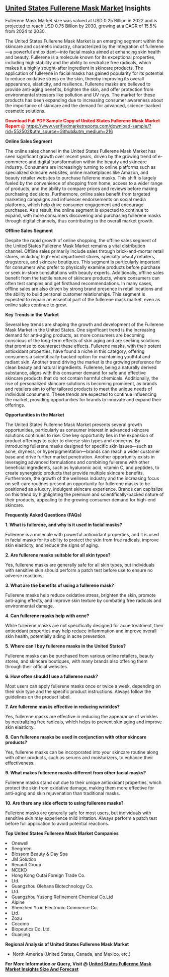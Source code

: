 <h2><a href="https://www.verifiedmarketreports.com/download-sample/?rid=552502&amp;utm_source=Github&amp;utm_medium=216" target="_blank">United States Fullerene Mask Market</a> Insights</h2><p>Fullerene Mask Market size was valued at USD 0.25 Billion in 2022 and is projected to reach USD 0.75 Billion by 2030, growing at a CAGR of 15.5% from 2024 to 2030.</p><p><p>The United States Fullerene Mask Market is an emerging segment within the skincare and cosmetic industry, characterized by the integration of fullerene—a powerful antioxidant—into facial masks aimed at enhancing skin health and beauty. Fullerene is a molecule known for its exceptional properties, including high stability and the ability to neutralize free radicals, which makes it a highly sought-after ingredient in skincare products. The application of fullerene in facial masks has gained popularity for its potential to reduce oxidative stress on the skin, thereby improving its overall appearance, elasticity, and resilience. Fullerene masks are believed to provide anti-aging benefits, brighten the skin, and offer protection from environmental stressors like pollution and UV rays. The market for these products has been expanding due to increasing consumer awareness about the importance of skincare and the demand for advanced, science-backed cosmetic solutions. <p><span class=""><span style="color: #ff0000;"><strong>Download Full PDF Sample Copy of United States Fullerene Mask Market Report</strong> @ </span><a href="https://www.verifiedmarketreports.com/download-sample/?rid=552502&amp;utm_source=Github&amp;utm_medium=216" target="_blank">https://www.verifiedmarketreports.com/download-sample/?rid=552502&amp;utm_source=Github&amp;utm_medium=216</a></span></p></p><p><strong>Online Sales Segment</strong></p><p>The online sales channel in the United States Fullerene Mask Market has seen significant growth over recent years, driven by the growing trend of e-commerce and digital transformation within the beauty and skincare industry. Consumers are increasingly turning to online platforms such as specialized skincare websites, online marketplaces like Amazon, and beauty retailer websites to purchase fullerene masks. This shift is largely fueled by the convenience of shopping from home, access to a wider range of products, and the ability to compare prices and reviews before making purchasing decisions. Furthermore, online sales benefit from targeted marketing campaigns and influencer endorsements on social media platforms, which help drive consumer engagement and encourage purchases. As a result, the online segment is expected to continue to expand, with more consumers discovering and purchasing fullerene masks through digital channels, thus contributing to the overall market growth.<p><strong>Offline Sales Segment</strong></p><p>Despite the rapid growth of online shopping, the offline sales segment of the United States Fullerene Mask Market remains a vital distribution channel. Offline sales primarily include sales through brick-and-mortar retail stores, including high-end department stores, specialty beauty retailers, drugstores, and skincare boutiques. This segment is particularly important for consumers who prefer to physically examine products before purchase or seek in-store consultations with beauty experts. Additionally, offline sales benefit from the tactile nature of skincare products, where consumers can often test samples and get firsthand recommendations. In many cases, offline sales are also driven by strong brand presence in retail locations and the ability to build personal customer relationships. This segment is expected to remain an essential part of the fullerene mask market, even as online sales continue to grow.<p><strong>Key Trends in the Market</strong></p><p>Several key trends are shaping the growth and development of the Fullerene Mask Market in the United States. One significant trend is the increasing demand for anti-aging products, as more consumers are becoming conscious of the long-term effects of skin aging and are seeking solutions that promise to counteract these effects. Fullerene masks, with their potent antioxidant properties, have found a niche in this category, offering consumers a scientifically-backed option for maintaining youthful and radiant skin. Another trend driving the market is the growing preference for clean beauty and natural ingredients. Fullerene, being a naturally derived substance, aligns with this consumer demand for safe and effective skincare products that do not contain harmful chemicals. Additionally, the rise of personalized skincare solutions is becoming prominent, as brands and retailers aim to offer tailored products to meet the unique needs of individual consumers. These trends are expected to continue influencing the market, providing opportunities for brands to innovate and expand their offerings.<p><strong>Opportunities in the Market</strong></p><p>The United States Fullerene Mask Market presents several growth opportunities, particularly as consumer interest in advanced skincare solutions continues to rise. One key opportunity lies in the expansion of product offerings to cater to diverse skin types and concerns. By introducing fullerene masks designed for specific skin issues—such as acne, dryness, or hyperpigmentation—brands can reach a wider customer base and drive further market penetration. Another opportunity exists in leveraging advanced formulations and combining fullerene with other beneficial ingredients, such as hyaluronic acid, vitamin C, and peptides, to create synergistic products that provide multiple skincare benefits. Furthermore, the growth of the wellness industry and the increasing focus on self-care routines present an opportunity for fullerene masks to be positioned as a luxury, indulgent skincare experience. Brands can capitalize on this trend by highlighting the premium and scientifically-backed nature of their products, appealing to the growing consumer demand for high-end skincare.<p><strong>Frequently Asked Questions (FAQs)</strong></p><p><strong>1. What is fullerene, and why is it used in facial masks?</strong></p><p>Fullerene is a molecule with powerful antioxidant properties, and it is used in facial masks for its ability to protect the skin from free radicals, improve skin elasticity, and reduce the signs of aging.</p><p><strong>2. Are fullerene masks suitable for all skin types?</strong></p><p>Yes, fullerene masks are generally safe for all skin types, but individuals with sensitive skin should perform a patch test before use to ensure no adverse reactions.</p><p><strong>3. What are the benefits of using a fullerene mask?</strong></p><p>Fullerene masks help reduce oxidative stress, brighten the skin, promote anti-aging effects, and improve skin texture by combating free radicals and environmental damage.</p><p><strong>4. Can fullerene masks help with acne?</strong></p><p>While fullerene masks are not specifically designed for acne treatment, their antioxidant properties may help reduce inflammation and improve overall skin health, potentially aiding in acne prevention.</p><p><strong>5. Where can I buy fullerene masks in the United States?</strong></p><p>Fullerene masks can be purchased from various online retailers, beauty stores, and skincare boutiques, with many brands also offering them through their official websites.</p><p><strong>6. How often should I use a fullerene mask?</strong></p><p>Most users can apply fullerene masks once or twice a week, depending on their skin type and the specific product instructions. Always follow the guidelines on the product label.</p><p><strong>7. Are fullerene masks effective in reducing wrinkles?</strong></p><p>Yes, fullerene masks are effective in reducing the appearance of wrinkles by neutralizing free radicals, which helps to prevent skin aging and improve skin elasticity.</p><p><strong>8. Can fullerene masks be used in conjunction with other skincare products?</strong></p><p>Yes, fullerene masks can be incorporated into your skincare routine along with other products, such as serums and moisturizers, to enhance their effectiveness.</p><p><strong>9. What makes fullerene masks different from other facial masks?</strong></p><p>Fullerene masks stand out due to their unique antioxidant properties, which protect the skin from oxidative damage, making them more effective for anti-aging and skin rejuvenation than traditional masks.</p><p><strong>10. Are there any side effects to using fullerene masks?</strong></p><p>Fullerene masks are generally safe for most users, but individuals with sensitive skin may experience mild irritation. Always perform a patch test before full application to avoid potential reactions.</p></p><p><strong>Top United States Fullerene Mask Market Companies</strong></p><div data-test-id=""><p><li>Onewell</li><li> Seegreen</li><li> Blossom Beauty & Day Spa</li><li> JM Solution</li><li> Renault Group</li><li> NCEKO</li><li> Hong Kong Outai Foreign Trade Co.</li><li> Ltd.</li><li> Guangzhou Olehana Biotechnology Co.</li><li> Ltd.</li><li> Guangzhou Yusong Refinement Chemical Co.Ltd</li><li> Alpine</li><li> Shenzhen Yixin Electronic Commerce Co.</li><li> Ltd.</li><li> Zozu</li><li> Cocomo</li><li> Biopeutics Co. Ltd.</li><li> Guanjing</li></p><div><strong>Regional Analysis of&nbsp;United States Fullerene Mask Market</strong></div><ul><li dir="ltr"><p dir="ltr">North America&nbsp;(United States, Canada, and Mexico, etc.)</p></li></ul><p><strong>For More Information or Query, Visit @&nbsp;</strong><strong><a href="https://www.verifiedmarketreports.com/product/fullerene-mask-market/?utm_source=Github&amp;utm_medium=216" target="_blank">United States Fullerene Mask Market Insights Size And Forecast</a></strong></p></div>
